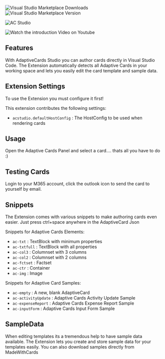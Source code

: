 ![Visual Studio Marketplace Downloads](https://img.shields.io/visual-studio-marketplace/d/madewithcardsio.adaptivecardsstudiobeta)
![Visual Studio Marketplace Version](https://img.shields.io/visual-studio-marketplace/v/madewithcardsio.adaptivecardsstudiobeta)

![AC Studio ](https://madewithcards.blob.core.windows.net/uploads/29bb3d02-2158-40b8-8420-4dd1f15da34c-acstudio.png)

![Watch the introduction Video on Youtube](https://www.youtube.com/watch?v=pMoy1peu81Q)


## Features

With AdaptiveCards Studio you can author cards directly in Visual Studio Code. The Extension automatically detects all Adaptive Cards in your working space and lets you easily edit the card template and sample data.

## Extension Settings

To use the Extension you must configure it first!

This extension contributes the following settings:

-   `acstudio.defaultHostConfig`  : The HostConfig to be used when rendering cards

## Usage

Open the Adaptive Cards Panel and select a card.... thats all you have to do :)

## Testing Cards

Login to your M365 account, click the outlook icon to send the card to yourself by email. 

## Snippets

The Extension comes with various snippets to make authoring cards even easier. Just press ctrl+space anywhere in the AdaptiveCard Json

Snippets for Adaptive Cards Elements:
-   `ac-txt`  : TextBlock with minimum properties
-   `ac-txtfull`  : TextBlock with all properties
-   `ac-col3`  : Columnset with 3 columns
-   `ac-col2`  : Columnset with 2 columns
-   `ac-fctset`  : Factset
-   `ac-ctr`  : Container
-   `ac-img`  : Image

Snippets for Adaptive Card Samples:
-   `ac-empty`  : A new, blank AdaptiveCard
-   `ac-activityUpdate`  : Adaptive Cards Activity Update Sample
-   `ac-expenseReport`  : Adaptive Cards Expense Report Sample
-   `ac-inputForm`  : Adaptive Cards Input Form Sample


## SampleData

When editing templates its a tremendous help to have sample data available. The Extension lets you create and store sample data for your templates easily.
You can also download samples directly from MadeWithCards
